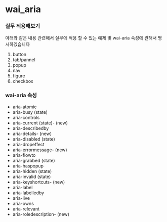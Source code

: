 # wai_aria

### 실무 적용해보기

아래와 같은 내용 관련해서 실무에 적용 할 수 있는 예제 및 wai-aria 속성에 관해서 명시하겠습니다

1. button
2. tab/pannel
3. popup
4. nav
5. figure
6. checkbox

### wai-aria 속성


- aria-atomic
- aria-busy (state)
- aria-controls
- aria-current (state)- (new)
- aria-describedby
- aria-details- (new)
- aria-disabled (state)
- aria-dropeffect
- aria-errormessage- (new)
- aria-flowto
- aria-grabbed (state)
- aria-haspopup
- aria-hidden (state)
- aria-invalid (state)
- aria-keyshortcuts- (new)
- aria-label
- aria-labelledby
- aria-live
- aria-owns
- aria-relevant
- aria-roledescription- (new)

